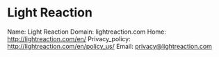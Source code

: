 
# Light Reaction

Name: Light Reaction
Domain: lightreaction.com
Home: http://lightreaction.com/en/
Privacy_policy: http://lightreaction.com/en/policy_us/
Email: privacy@lightreaction.com
